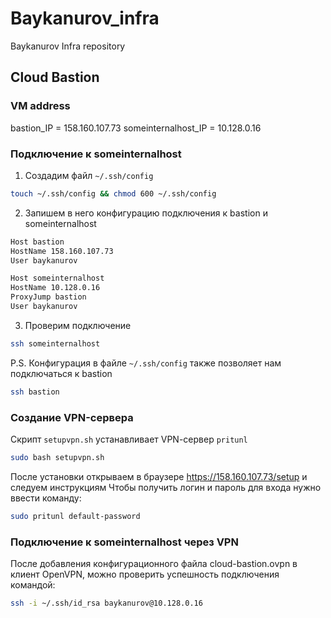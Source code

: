 # Baykanurov_infra
Baykanurov Infra repository

## Cloud Bastion
### VM address
bastion_IP = 158.160.107.73
someinternalhost_IP = 10.128.0.16

### Подключение к someinternalhost
1. Создадим файл `~/.ssh/config`
```bash
touch ~/.ssh/config && chmod 600 ~/.ssh/config
```
2. Запишем в него конфигурацию подключения к bastion и someinternalhost
```bash
Host bastion
HostName 158.160.107.73
User baykanurov

Host someinternalhost
HostName 10.128.0.16
ProxyJump bastion
User baykanurov
```
3. Проверим подключение
```bash
ssh someinternalhost
```
P.S. Конфигурация в файле `~/.ssh/config` также позволяет нам подключаться к bastion
```bash
ssh bastion
```

### Создание VPN-сервера
Скрипт `setupvpn.sh` устанавливает VPN-cервер `pritunl`
```bash
sudo bash setupvpn.sh
```
После установки открываем в браузере https://158.160.107.73/setup и следуем инструкциям
Чтобы получить логин и пароль для входа нужно ввести команду:
```bash
sudo pritunl default-password
```

### Подключение к someinternalhost через VPN
После добавления конфигурационного файла cloud-bastion.ovpn в клиент
OpenVPN, можно проверить успешность подключения командой:
```bash
ssh -i ~/.ssh/id_rsa baykanurov@10.128.0.16
```
